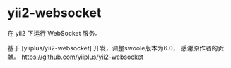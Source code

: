# yii2-websocket

在 yii2 下运行 WebSocket 服务。

基于 [yiiplus/yii2-websocket] 开发，调整swoole版本为6.0， 感谢原作者的贡献。
https://github.com/yiiplus/yii2-websocket